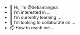 - 👋 Hi, I’m @Setiamangea
- 👀 I’m interested in ...
- 🌱 I’m currently learning ...
- 💞️ I’m looking to collaborate on ...
- 📫 How to reach me ...

<!---
Setiamangea/Setiamangea is a ✨ special ✨ repository because its `README.md` (this file) appears on your GitHub profile.
You can click the Preview link to take a look at your changes.
--->
